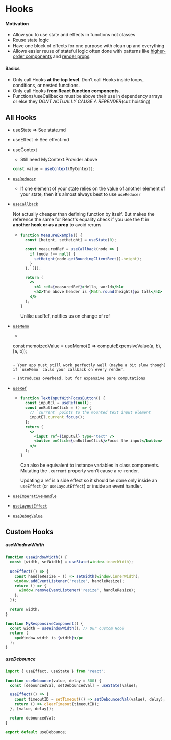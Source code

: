 # Hooks

#### Motivation

- Allow you to use state and effects in functions not classes
- Reuse state logic
- Have one block of effects for one purpose with clean up and everything
- Allows easier reuse of stateful logic often done with patterns like [higher-order components](https://reactjs.org/docs/higher-order-components.html) and [render props](https://reactjs.org/docs/render-props.html).

#### Basics

- Only call Hooks **at the top level**. Don’t call Hooks inside loops, conditions, or nested functions.
- Only call Hooks **from React function components**.
- Functions/useCallbacks must be above their use in dependency arrays or else they *DONT ACTUALLY CAUSE A RERENDER*(cuz hoisting)

## All Hooks

- useState => See state.md
- useEffect => See effect.md

- useContext

  - Still need MyContext.Provider above

  ```jsx
  const value = useContext(MyContext);
  ```

- [`useReducer`](https://reactjs.org/docs/hooks-reference.html#usereducer)

  - If one element of your state relies on the value of another element of your state, then it's almost always best to use `useReducer`

- [`useCallback`](https://reactjs.org/docs/hooks-reference.html#usecallback)

  Not actually cheaper than defining function by itself. But makes the reference the same for React's equality check if you use the ft in **another hook or as a prop** to avoid reruns

  - ```jsx
    function MeasureExample() {
      const [height, setHeight] = useState(0);
    
      const measuredRef = useCallback(node => {
        if (node !== null) {
          setHeight(node.getBoundingClientRect().height);
        }
      }, []);
    
      return (
        <>
          <h1 ref={measuredRef}>Hello, world</h1>
          <h2>The above header is {Math.round(height)}px tall</h2>
        </>
      );
    }
    ```

    Unlike useRef, notifies us on change of ref

- [`useMemo`](https://reactjs.org/docs/hooks-reference.html#usememo)

  - ```jsx
  const memoizedValue = useMemo(() => computeExpensiveValue(a, b), [a, b]);
    ```

  - Your app must still work perfectly well (maybe a bit slow though) if `useMemo` calls your callback on every render.

  - Introduces overhead, but for expensive pure computations

- [`useRef`](https://reactjs.org/docs/hooks-reference.html#useref)

  - ```jsx
    function TextInputWithFocusButton() {
      const inputEl = useRef(null);
      const onButtonClick = () => {
        // `current` points to the mounted text input element
        inputEl.current.focus();
      };
      return (
        <>
          <input ref={inputEl} type="text" />
          <button onClick={onButtonClick}>Focus the input</button>
        </>
      );
    }
    ```

    Can also be equivalent to instance variables in class components. Mutating the `.current` property won’t cause a re-render.

    Updating a ref is a side effect so it should be done only inside an `useEffect` (or `useLayoutEffect`) or inside an event handler.

- [`useImperativeHandle`](https://reactjs.org/docs/hooks-reference.html#useimperativehandle)

- [`useLayoutEffect`](https://reactjs.org/docs/hooks-reference.html#uselayouteffect)

- [`useDebugValue`](https://reactjs.org/docs/hooks-reference.html#usedebugvalue)

## Custom Hooks

##### useWindowWidth

```jsx
function useWindowWidth() {
  const [width, setWidth] = useState(window.innerWidth);
  
  useEffect(() => {
    const handleResize = () => setWidth(window.innerWidth);
    window.addEventListener('resize', handleResize);
    return () => {
      window.removeEventListener('resize', handleResize);
    };
  });
  
  return width;
}
```

```jsx
function MyResponsiveComponent() {
  const width = useWindowWidth(); // Our custom Hook
  return (
    <p>Window width is {width}</p>
  );
}
```

##### useDebounce

```jsx
import { useEffect, useState } from "react";

function useDebounce(value, delay = 500) {
  const [debouncedVal, setDebouncedVal] = useState(value);

  useEffect(() => {
    const timeoutID = setTimeout(() => setDebouncedVal(value), delay);
    return () => clearTimeout(timeoutID);
  }, [value, delay]);

  return debouncedVal;
}

export default useDebounce;
```

